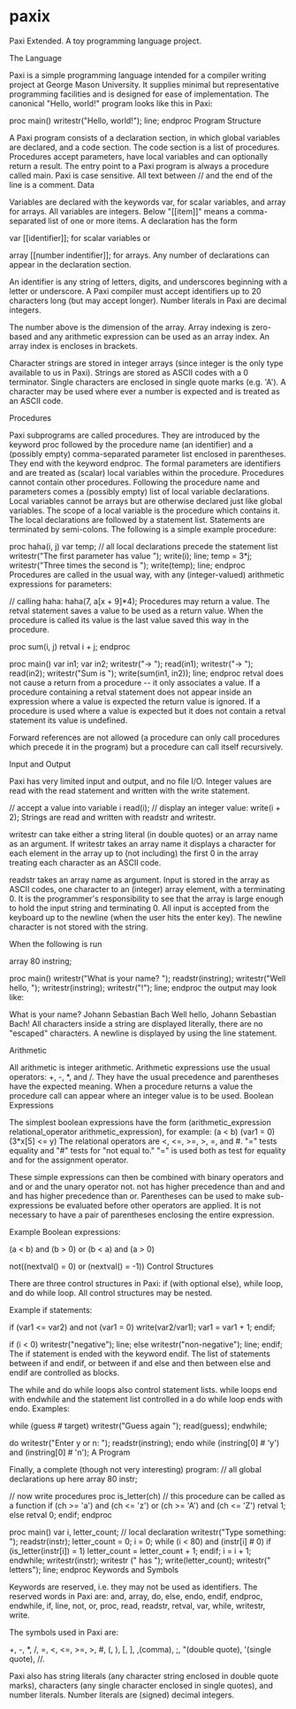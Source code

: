 # paxix
Paxi Extended. A toy programming language project. 

The Language

Paxi is a simple programming language intended for a compiler writing project at George Mason University. It supplies minimal but representative programming facilities and is designed for ease of implementation.
The canonical "Hello, world!" program looks like this in Paxi:

proc main()
     writestr("Hello, world!");  line;
endproc
Program Structure

A Paxi program consists of a declaration section, in which global variables are declared, and a code section. The code section is a list of procedures. Procedures accept parameters, have local variables and can optionally return a result. The entry point to a Paxi program is always a procedure called main. Paxi is case sensitive. All text between // and the end of the line is a comment.
Data

Variables are declared with the keywords var, for scalar variables, and array for arrays. All variables are integers. Below "[[item]]" means a comma-separated list of one or more items. A declaration has the form

var [[identifier]];
for scalar variables or

array [[number indentifier]];
for arrays. Any number of declarations can appear in the declaration section.

An identifier is any string of letters, digits, and underscores beginning with a letter or underscore. A Paxi compiler must accept identifiers up to 20 characters long (but may accept longer). Number literals in Paxi are decimal integers.

The number above is the dimension of the array. Array indexing is zero-based and any arithmetic expression can be used as an array index. An array index is encloses in brackets.

Character strings are stored in integer arrays (since integer is the only type available to us in Paxi). Strings are stored as ASCII codes with a 0 terminator. Single characters are enclosed in single quote marks (e.g. 'A'). A character may be used where ever a number is expected and is treated as an ASCII code.

Procedures

Paxi subprograms are called procedures. They are introduced by the keyword proc followed by the procedure name (an identifier) and a (possibly empty) comma-separated parameter list enclosed in parentheses. They end with the keyword endproc. The formal parameters are identifiers and are treated as (scalar) local variables within the procedure. Procedures cannot contain other procedures.
Following the procedure name and parameters comes a (possibly empty) list of local variable declarations. Local variables cannot be arrays but are otherwise declared just like global variables. The scope of a local variable is the procedure which contains it. The local declarations are followed by a statement list. Statements are terminated by semi-colons. The following is a simple example procedure:

proc haha(i, j)
var temp;  // all local declarations precede the statement list
   writestr("The first parameter has value ");
   write(i); line;
   temp = 3*j;
   writestr("Three times the second is ");
   write(temp); line;
endproc
Procedures are called in the usual way, with any (integer-valued) arithmetic expressions for parameters:

// calling haha:
   haha(7, a[x + 9]*4);
Procedures may return a value. The retval statement saves a value to be used as a return value. When the procedure is called its value is the last value saved this way in the procedure.

proc sum(i, j)
   retval i + j;
endproc

proc main()
var in1;
var in2;
   writestr("->  ");  read(in1);
   writestr("->  ");  read(in2);
   writestr("Sum is ");
   write(sum(in1, in2)); line;
endproc
retval does not cause a return from a procedure -- it only associates a value. If a procedure containing a retval statement does not appear inside an expression where a value is expected the return value is ignored. If a procedure is used where a value is expected but it does not contain a retval statement its value is undefined.

Forward references are not allowed (a procedure can only call procedures which precede it in the program) but a procedure can call itself recursively.

Input and Output

Paxi has very limited input and output, and no file I/O.
Integer values are read with the read statement and written with the write statement.

// accept a value into variable i
   read(i);
// display an integer value:
   write(i + 2);
Strings are read and written with readstr and writestr.

writestr can take either a string literal (in double quotes) or an array name as an argument. If writestr takes an array name it displays a character for each element in the array up to (not including) the first 0 in the array treating each character as an ASCII code.

readstr takes an array name as argument. Input is stored in the array as ASCII codes, one character to an (integer) array element, with a terminating 0. It is the programmer's responsibility to see that the array is large enough to hold the input string and terminating 0. All input is accepted from the keyboard up to the newline (when the user hits the enter key). The newline character is not stored with the string.

When the following is run

array 80 instring;

proc main()
   writestr("What is your name?  ");
   readstr(instring);
   writestr("Well hello, ");
   writestr(instring);
   writestr("!"); line;
endproc
the output may look like:

What is your name?  Johann Sebastian Bach
Well hello, Johann Sebastian Bach!
All characters inside a string are displayed literally, there are no "escaped" characters. A newline is displayed by using the line statement.

Arithmetic

All arithmetic is integer arithmetic. Arithmetic expressions use the usual operators: +, -, *, and /. They have the usual precedence and parentheses have the expected meaning. When a procedure returns a value the procedure call can appear where an integer value is to be used.
Boolean Expressions

The simplest boolean expressions have the form (arithmetic_expression relational_operator arithmetic_expression), for example:
(a < b)
(var1 = 0)
(3*x[5] <= y)
The relational operators are <, <=, >=, >, =, and #. "=" tests equality and "#" tests for "not equal to." "=" is used both as test for equality and for the assignment operator.

These simple expressions can then be combined with binary operators and and or and the unary operator not. not has higher precedence than and and and has higher precedence than or. Parentheses can be used to make sub-expressions be evaluated before other operators are applied. It is not necessary to have a pair of parentheses enclosing the entire expression.

Example Boolean expressions:

(a < b) and (b > 0) or (b < a) and (a > 0)

not((nextval() = 0) or (nextval() = -1))
Control Structures

There are three control structures in Paxi: if (with optional else), while loop, and do while loop. All control structures may be nested.

Example if statements:

if (var1 <= var2) and not (var1 = 0)
   write(var2/var1);
   var1 = var1 + 1;
endif;

if (i < 0)
   writestr("negative"); line;
else
   writestr("non-negative"); line;
endif;
The if statement is ended with the keyword endif. The list of statements between if and endif, or between if and else and then between else and endif are controlled as blocks.

The while and do while loops also control statement lists. while loops end with endwhile and the statement list controlled in a do while loop ends with endo. Examples:

while (guess # target)
   writestr("Guess again  ");
   read(guess);
endwhile;

do
   writestr("Enter y or n:  ");
   readstr(instring);
endo
while (instring[0] # 'y') and (instring[0] # 'n');
A Program

Finally, a complete (though not very interesting) program:
// all global declarations up here
array 80 instr;

// now write procedures
proc is_letter(ch)
// this procedure can be called as a function
   if (ch >= 'a') and (ch <= 'z') or
               (ch >= 'A') and (ch <= 'Z')
      retval 1;
   else
      retval 0;
   endif;
endproc
   
proc main()
var i, letter_count;  // local declaration
   writestr("Type something:  ");
   readstr(instr);
   letter_count = 0;
   i = 0;
   while (i < 80) and (instr[i] # 0)
      if (is_letter(instr[i]) = 1)
         letter_count = letter_count + 1;
      endif;
      i = i + 1;
   endwhile;
   writestr(instr); writestr (" has ");
   write(letter_count); writestr(" letters"); line;
endproc
Keywords and Symbols

Keywords are reserved, i.e. they may not be used as identifiers. The reserved words in Paxi are:
and, array, do, else, endo, endif, endproc, endwhile, if, line, not, or, proc, read, readstr, retval, var, while, writestr, write.

The symbols used in Paxi are:

+, -, *, /, =, <, <=, >=, >, #, (, ), [, ], ,(comma), ;, "(double quote), '(single quote), //.

Paxi also has string literals (any character string enclosed in double quote marks), characters (any single character enclosed in single quotes), and number literals. Number literals are (signed) decimal integers. 
